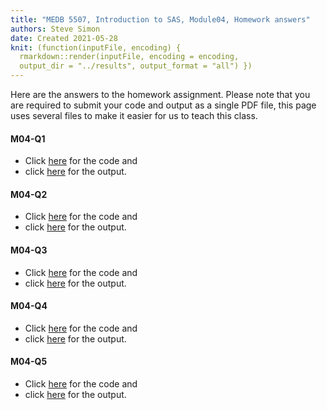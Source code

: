 ```yaml
---
title: "MEDB 5507, Introduction to SAS, Module04, Homework answers"
authors: Steve Simon
date: Created 2021-05-28
knit: (function(inputFile, encoding) {
  rmarkdown::render(inputFile, encoding = encoding,
  output_dir = "../results", output_format = "all") }) 
---
```


Here are the answers to the homework assignment. Please note that you are required to submit your code and output as a single PDF file, this page uses several files to make it easier for us to teach this class.

#### M04-Q1

+ Click [here][code0401] for the code and
+ click [here][outp0401] for the output.

#### M04-Q2

+ Click [here][code0402] for the code and
+ click [here][outp0402] for the output.

#### M04-Q3

+ Click [here][code0403] for the code and
+ click [here][outp0403] for the output.

#### M04-Q4

+ Click [here][code0404] for the code and
+ click [here][outp0404] for the output.

#### M04-Q5

+ Click [here][code0405] for the code and
+ click [here][outp0405] for the output.


[code0401]: https://github.com/pmean/introduction-to-SAS/blob/master/src/m04-5507-simon-hw04-q1.sas 
[code0402]: https://github.com/pmean/introduction-to-SAS/blob/master/src/m04-5507-simon-hw04-q2.sas 
[code0403]: https://github.com/pmean/introduction-to-SAS/blob/master/src/m04-5507-simon-hw04-q3.sas 
[code0404]: https://github.com/pmean/introduction-to-SAS/blob/master/src/m04-5507-simon-hw04-q4.sas 
[code0405]: https://github.com/pmean/introduction-to-SAS/blob/master/src/m04-5507-simon-hw04-q5.sas 
[outp0401]: https://github.com/pmean/introduction-to-SAS/blob/master/results/m04-5507-simon-hw04-q1.pdf
[outp0402]: https://github.com/pmean/introduction-to-SAS/blob/master/results/m04-5507-simon-hw04-q2.pdf
[outp0403]: https://github.com/pmean/introduction-to-SAS/blob/master/results/m04-5507-simon-hw04-q3.pdf
[outp0404]: https://github.com/pmean/introduction-to-SAS/blob/master/results/m04-5507-simon-hw04-q4.pdf
[outp0405]: https://github.com/pmean/introduction-to-SAS/blob/master/results/m04-5507-simon-hw04-q5.pdf
